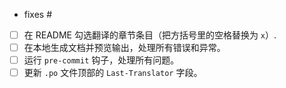 <!--
如果这个 PR 是认领某个要翻译的章节，那么可以删除这个 PR 模板的所有内容。
-->

<!--
如果有不确定的翻译，请在这里逐条注明并替换这个注释。你也可以在 Discussion 创建讨论。
-->


<!--
如果你的 PR 是要处理某个 issue，请把下面的 `<issue number>` 替换为对应的 issue 编号。如果没有的话，可以删除下面这一行。
-->

- fixes #<issue number>

<!--
对于翻译 PR，确保你已经完整阅读 README 里的《Contrubuting Guide》小节和置顶 issue《翻译要求与建议》。完成并勾选下面的检查清单（把方括号里的空格替换为 `x`）。
-->

- [ ] 在 README 勾选翻译的章节条目（把方括号里的空格替换为 `x`）.
- [ ] 在本地生成文档并预览输出，处理所有错误和异常。
- [ ] 运行 `pre-commit` 钩子，处理所有问题。
- [ ] 更新 `.po` 文件顶部的 `Last-Translator` 字段。
